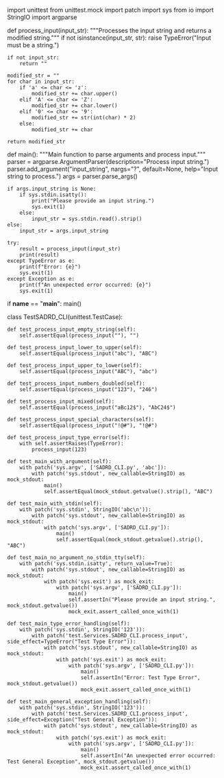 import unittest
from unittest.mock import patch
import sys
from io import StringIO
import argparse

def process_input(input_str):
    """Processes the input string and returns a modified string."""
    if not isinstance(input_str, str):
        raise TypeError("Input must be a string.")

    if not input_str:
        return ""

    modified_str = ""
    for char in input_str:
        if 'a' <= char <= 'z':
            modified_str += char.upper()
        elif 'A' <= char <= 'Z':
            modified_str += char.lower()
        elif '0' <= char <= '9':
            modified_str += str(int(char) * 2)
        else:
            modified_str += char

    return modified_str

def main():
    """Main function to parse arguments and process input."""
    parser = argparse.ArgumentParser(description="Process input string.")
    parser.add_argument("input_string", nargs="?", default=None, help="Input string to process.")
    args = parser.parse_args()

    if args.input_string is None:
        if sys.stdin.isatty():
            print("Please provide an input string.")
            sys.exit(1)
        else:
            input_str = sys.stdin.read().strip()
    else:
        input_str = args.input_string

    try:
        result = process_input(input_str)
        print(result)
    except TypeError as e:
        print(f"Error: {e}")
        sys.exit(1)
    except Exception as e:
        print(f"An unexpected error occurred: {e}")
        sys.exit(1)

if __name__ == "__main__":
    main()

class TestSADRD_CLI(unittest.TestCase):

    def test_process_input_empty_string(self):
        self.assertEqual(process_input(""), "")

    def test_process_input_lower_to_upper(self):
        self.assertEqual(process_input("abc"), "ABC")

    def test_process_input_upper_to_lower(self):
        self.assertEqual(process_input("ABC"), "abc")

    def test_process_input_numbers_doubled(self):
        self.assertEqual(process_input("123"), "246")

    def test_process_input_mixed(self):
        self.assertEqual(process_input("aBc12$"), "AbC24$")

    def test_process_input_special_characters(self):
        self.assertEqual(process_input("!@#"), "!@#")

    def test_process_input_type_error(self):
        with self.assertRaises(TypeError):
            process_input(123)

    def test_main_with_argument(self):
        with patch('sys.argv', ['SADRD_CLI.py', 'abc']):
            with patch('sys.stdout', new_callable=StringIO) as mock_stdout:
                main()
                self.assertEqual(mock_stdout.getvalue().strip(), "ABC")

    def test_main_with_stdin(self):
        with patch('sys.stdin', StringIO('abc\n')):
            with patch('sys.stdout', new_callable=StringIO) as mock_stdout:
                with patch('sys.argv', ['SADRD_CLI.py']):
                    main()
                    self.assertEqual(mock_stdout.getvalue().strip(), "ABC")

    def test_main_no_argument_no_stdin_tty(self):
        with patch('sys.stdin.isatty', return_value=True):
            with patch('sys.stdout', new_callable=StringIO) as mock_stdout:
                with patch('sys.exit') as mock_exit:
                    with patch('sys.argv', ['SADRD_CLI.py']):
                        main()
                        self.assertIn("Please provide an input string.", mock_stdout.getvalue())
                        mock_exit.assert_called_once_with(1)

    def test_main_type_error_handling(self):
        with patch('sys.stdin', StringIO('123')):
            with patch('test.Services.SADRD_CLI.process_input', side_effect=TypeError("Test Type Error")):
                with patch('sys.stdout', new_callable=StringIO) as mock_stdout:
                    with patch('sys.exit') as mock_exit:
                        with patch('sys.argv', ['SADRD_CLI.py']):
                            main()
                            self.assertIn("Error: Test Type Error", mock_stdout.getvalue())
                            mock_exit.assert_called_once_with(1)

    def test_main_general_exception_handling(self):
        with patch('sys.stdin', StringIO('123')):
            with patch('test.Services.SADRD_CLI.process_input', side_effect=Exception("Test General Exception")):
                with patch('sys.stdout', new_callable=StringIO) as mock_stdout:
                    with patch('sys.exit') as mock_exit:
                        with patch('sys.argv', ['SADRD_CLI.py']):
                            main()
                            self.assertIn("An unexpected error occurred: Test General Exception", mock_stdout.getvalue())
                            mock_exit.assert_called_once_with(1)
